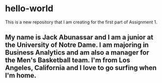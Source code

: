 # hello-world
This is a new repository that I am creating for the first part of Assignment 1.

## My name is Jack Abunassar and I am a junior at the University of Notre Dame. I am majoring in Business Analytics and am also a manager for the Men's Basketball team. I'm from Los Angeles, California and I love to go surfing when I'm home. 
